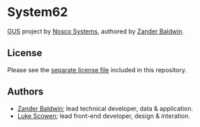 <!--
    Guidelines for a Successful README
    ==================================
    - Name of the projects and all sub-modules and libraries (sometimes they are
      named different and very confusing to new users).
    - Descriptions of all the project, and all sub-modules and libraries.
    - 5-line code snippet on how its used (if it's a library).
    - Copyright and licensing information (or "Read LICENSE").
    - Instruction to grab the documentation.
    - Instructions to install, configure, and to run the programs.
    - Instruction to grab the latest code and detailed instructions to build it
      (or quick overview and "Read INSTALL").
    - List of authors or "Read AUTHORS".
    - Instructions to submit bugs, feature requests, submit patches, join
      mailing list, get announcements, or join the user or dev community in
      other forms.
    - Other contact info (email address, website, company name, address, etc).
    - A brief history if it's a replacement or a fork of something else.
    - Legal notices (crypto stuff).
-->

System62
========

<abbr title="Garaging Usability Software">GUS</abbr> project by [Nosco Systems](http://nosco-systems.com),
authored by [Zander Baldwin](http://mynameis.zande.rs).

License
-------

Please see the [separate license file](LICENSE.md) included in this repository.

Authors
-------

- [Zander Baldwin](http://mynameis.zande.rs); lead technical developer, data & application.
- [Luke Scowen](https://github.com/scowen); lead front-end developer, design & interation.
